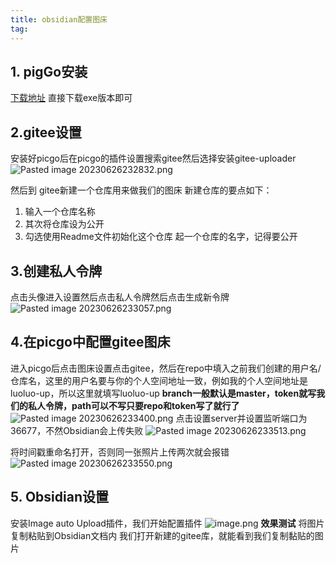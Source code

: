 ```yaml
---
title: obsidian配置图床
tag: 
---
```

## 1. pigGo安装
[下载地址](https://github.com/Molunerfinn/PicGo/releases)
直接下载exe版本即可
## 2.gitee设置
安装好picgo后在picgo的插件设置搜索gitee然后选择安装gitee-uploader
![Pasted image 20230626232832.png](https://gitee.com/luoluo-up/obsidian-src/raw/master/202306262344615.png)

然后到 gitee新建一个仓库用来做我们的图床
新建仓库的要点如下：
1. 输入一个仓库名称
2. 其次将仓库设为公开
3. 勾选使用Readme文件初始化这个仓库
起一个仓库的名字，记得要公开
## 3.创建私人令牌
点击头像进入设置然后点击私人令牌然后点击生成新令牌
![Pasted image 20230626233057.png](https://gitee.com/luoluo-up/obsidian-src/raw/master/202306262345269.png)

## 4.在picgo中配置gitee图床
进入picgo后点击图床设置点击gitee，然后在repo中填入之前我们创建的用户名/仓库名，这里的用户名要与你的个人空间地址一致，例如我的个人空间地址是luoluo-up，所以这里就填写luoluo-up
**branch一般默认是master，token就写我们的私人令牌，path可以不写只要repo和token写了就行了**
![Pasted image 20230626233400.png](https://gitee.com/luoluo-up/obsidian-src/raw/master/202306262345584.png)
点击设置server并设置监听端口为36677，不然Obsidian会上传失败
![Pasted image 20230626233513.png](https://gitee.com/luoluo-up/obsidian-src/raw/master/202306262345112.png)

将时间戳重命名打开，否则同一张照片上传两次就会报错
![Pasted image 20230626233550.png](https://gitee.com/luoluo-up/obsidian-src/raw/master/202306262345897.png)

## 5. Obsidian设置
安装Image auto Upload插件，我们开始配置插件
![image.png](https://gitee.com/luoluo-up/obsidian-src/raw/master/202306262338482.png)
**效果测试**
将图片复制粘贴到Obsidian文档内
我们打开新建的gitee库，就能看到我们复制黏贴的图片
